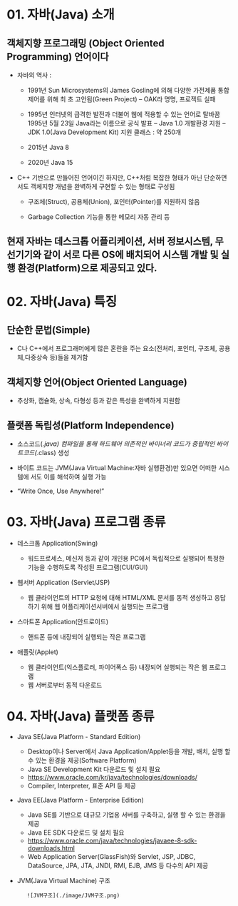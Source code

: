 # 01. 자바(Java) 소개


## 객체지향 프로그래밍 (Object Oriented Programming) 언어이다
 
+ 자바의 역사 : 
	* 1991년 Sun Microsystems의 James Gosling에 의해 다양한 가전제품 통합 제어를 위해 최
초 고안됨(Green Project) – OAK라 명명, 프로젝트 실패
    * 1995년 인터넷의 급격한 발전과 더불어 웹에 적용할 수 있는 언어로 탈바꿈
1995년 5월 23일 Java라는 이름으로 공식 발표 – Java 1.0
개발환경 지원 – JDK 1.0(Java Development Kit)
지원 클래스 : 약 250개

    * 2015년 Java 8
	
	* 2020년 Java 15


+ C++ 기반으로 만들어진 언어이긴 하지만, C++처럼 복잡한 형태가 아닌 단순하면
서도 객체지향 개념을 완벽하게 구현할 수 있는 형태로 구성됨

  * 구조체(Struct), 공용체(Union), 포인터(Pointer)를 지원하지 않음
  
  * Garbage Collection 기능을 통한 메모리 자동 관리 등

## 현재 자바는 데스크톱 어플리케이션, 서버 정보시스템, 무선기기와 같이 서로 다른 OS에 배치되어 시스템 개발 및 실행 환경(Platform)으로 제공되고 있다.

# 02. 자바(Java) 특징

## 단순한 문법(Simple)

+ C나 C++에서 프로그래머에게 많은 혼란을 주는 요소(전처리, 포인터, 구조체, 공용체,다중상속 등)들을 제거함

## 객체지향 언어(Object Oriented Language)

+ 추상화, 캡슐화, 상속, 다형성 등과 같은 특성을 완벽하게 지원함

## 플랫폼 독립성(Platform Independence)

+ 소스코드(*.java) 컴파일을 통해 하드웨어 의존적인 바이너리 코드가 중립적인 바이트코드(*.class) 생성

+ 바이트 코드는 JVM(Java Virtual Machine:자바 실행환경)만 있으면 어떠한 시스템에 서도 이를 해석하여 실행 가능

+  “Write Once, Use Anywhere!”

# 03. 자바(Java) 프로그램 종류

+ 데스크톱 Application(Swing)
	* 워드프로세스, 메신저 등과 같이 개인용 PC에서 독립적으로 실행되어 특정한 기능을 수행하도록 작성된 프로그램(CUI/GUI)

+ 웹서버 Application (Servlet/JSP)
	* 웹 클라이언트의 HTTP 요청에 대해 HTML/XML 문서를 동적 생성하고 응답하기 위해 웹 어플리케이션서버에서 실행되는 프로그램
	
+ 스마트폰 Application(안드로이드)
	* 핸드폰 등에 내장되어 실행되는 작은 프로그램

+ 애플릿(Applet)
	* 웹 클라이언트(익스플로러, 파이어폭스 등) 내장되어 실행되는 작은 웹 프로그램
	* 웹 서버로부터 동적 다운로드

# 04. 자바(Java) 플랫폼 종류

+ Java SE(Java Platform - Standard Edition)

	* Desktop이나 Server에서 Java Application/Applet등을 개발, 배치, 실행 할 수 있는 환경을 제공(Software Platform)
	* Java SE Development Kit 다운로드 및 설치 필요
	*  https://www.oracle.com/kr/java/technologies/downloads/
	* Compiler, Interpreter, 표준 API 등 제공
		
+ Java EE(Java Platform - Enterprise Edition)
	* Java SE를 기반으로 대규모 기업용 서버를 구축하고, 실행 할 수 있는 환경을 제공
	* Java EE SDK 다운로드 및 설치 필요
    * https://www.oracle.com/java/technologies/javaee-8-sdk-downloads.html
	* Web Application Server(GlassFish)와 Servlet, JSP, JDBC, DataSource, JPA, JTA, JNDI, RMI, EJB, JMS 등 다수의 API 제공
	
+ JVM(Java Virtual Machine) 구조
	
         ![JVM구조](./image/JVM구조.png)
 	




    

